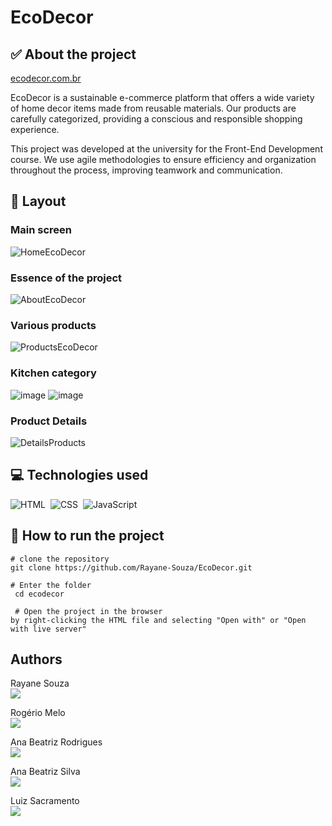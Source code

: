 # EcoDecor
## ✅ About the project
[ecodecor.com.br](https://eco-decor.vercel.app/index.html)

EcoDecor is a sustainable e-commerce platform that offers a wide variety of home decor items made from reusable materials. 
Our products are carefully categorized, providing a conscious and responsible shopping experience.

This project was developed at the university for the Front-End Development course. 
We use agile methodologies to ensure efficiency and organization throughout the process, improving teamwork and communication.

## 🔗 Layout

### Main screen
![HomeEcoDecor](https://github.com/Rayane-Souza/EcoDecor/assets/130245094/51d1daa0-4a01-45d2-b960-392d4efe13e2)

### Essence of the project
![AboutEcoDecor](https://github.com/Rayane-Souza/EcoDecor/assets/130245094/698ede92-9031-4a9f-ae07-a471ead02240)

### Various products
![ProductsEcoDecor](https://github.com/Rayane-Souza/EcoDecor/assets/130245094/57e14749-bc8f-4ba5-ae4e-fced1dfaa7b4)

### Kitchen category
![image](https://github.com/Rayane-Souza/EcoDecor/assets/130245094/b83d3336-cb21-4f85-af02-54135694de23)
![image](https://github.com/Rayane-Souza/EcoDecor/assets/130245094/d0c4c3d8-bf7d-4d76-8a9b-cc06786c3758)

### Product Details
![DetailsProducts](https://github.com/Rayane-Souza/EcoDecor/assets/130245094/e826f9f5-034d-413f-9819-f99fc0bb91f1)


## 💻 Technologies used

![HTML](https://img.shields.io/badge/-HTML-0D1117?style=for-the-badge&logo=html5&labelColor=0D1117)&nbsp; ![CSS](https://img.shields.io/badge/-CSS-0D1117?style=for-the-badge&logo=CSS3&logoColor=1572B6&labelColor=0D1117)&nbsp; ![JavaScript](https://img.shields.io/badge/-JavaScript-0D1117?style=for-the-badge&logo=javascript&labelColor=0D1117&textColor=0D1117)&nbsp;

## 📌 How to run the project

```
# clone the repository
git clone https://github.com/Rayane-Souza/EcoDecor.git

# Enter the folder
 cd ecodecor

 # Open the project in the browser
by right-clicking the HTML file and selecting "Open with" or "Open with live server"
```
## Authors

Rayane Souza<br>
<a href="https://www.linkedin.com/in/rayanekelly/" target="_blank">
  <img src="https://img.shields.io/badge/LinkedIn-0077B5?style=for-the-badge&logo=linkedin&logoColor=white" target="_blank">
</a><br>

Rogério Melo<br>
<a href="https://www.linkedin.com/in/rogerio-melo-7030824a/" target="_blank">
  <img src="https://img.shields.io/badge/LinkedIn-0077B5?style=for-the-badge&logo=linkedin&logoColor=white" target="_blank">
</a><br>

Ana Beatriz Rodrigues<br>
<a href="https://www.linkedin.com/in/beatriz-rodriguesx/" target="_blank">
  <img src="https://img.shields.io/badge/LinkedIn-0077B5?style=for-the-badge&logo=linkedin&logoColor=white" target="_blank">
</a><br>

Ana Beatriz Silva<br>
<a href="https://www.linkedin.com/in/anabeatrizdsilva/" target="_blank">
  <img src="https://img.shields.io/badge/LinkedIn-0077B5?style=for-the-badge&logo=linkedin&logoColor=white" target="_blank">
</a><br>

Luiz Sacramento<br>
<a href="https://www.linkedin.com/in/luizssouza/" target="_blank">
  <img src="https://img.shields.io/badge/LinkedIn-0077B5?style=for-the-badge&logo=linkedin&logoColor=white" target="_blank">
</a>


